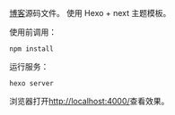 [博客](https://www.quxionglie.com)源码文件。 
使用 Hexo + next 主题模板。

使用前调用：
```
npm install
```

运行服务：
```
hexo server
```

浏览器打开[http://localhost:4000/](http://localhost:4000/)查看效果。